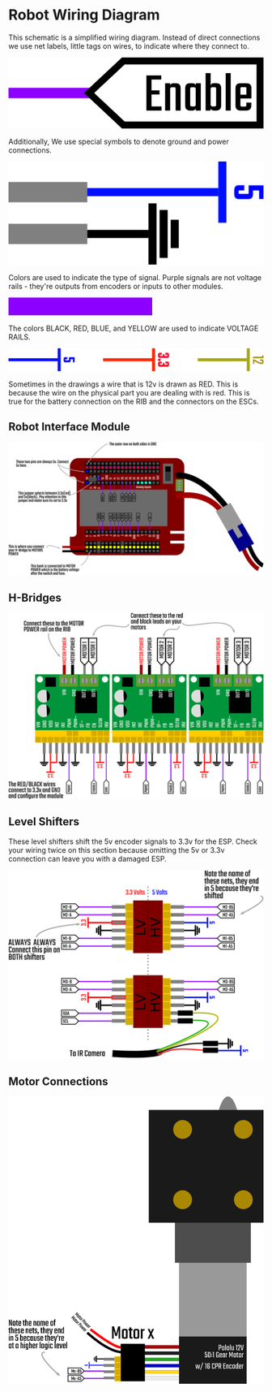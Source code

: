 # Robot Wiring Diagram

This schematic is a simplified wiring diagram. Instead of direct connections we use net labels, little tags on wires, to indicate where they connect to.

![label](label.png)

Additionally, We use special symbols to denote ground and power connections.

![power and ground](powergnd.png)

Colors are used to indicate the type of signal. Purple signals are not voltage rails - they're outputs from encoders or inputs to other modules.

![input wire](inputwire.png)

The colors BLACK, RED, BLUE, and YELLOW are used to indicate VOLTAGE RAILS.

![rails](rails.png)

Sometimes in the drawings a wire that is 12v is drawn as RED. This is because the wire on the physical part you are dealing with is red. This is true for the battery connection on the RIB and the connectors on the ESCs.

## Robot Interface Module

![RIB Wiring](rib-wiring.png)

## H-Bridges

![H-Bridge Wiring](H-bridges.png)

## Level Shifters

These level shifters shift the 5v encoder signals to 3.3v for the ESP. Check your wiring twice on this section because omitting the 5v or 3.3v connection can leave you with a damaged ESP.

![Level Shifter Wiring](level-shifters.png)


## Motor Connections

![Motor Wiring](motor-connections.png)
